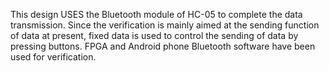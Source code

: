 This design USES the Bluetooth module of HC-05 to complete the data transmission.
Since the verification is mainly aimed at the sending function of data at present, fixed data is used to control the sending of data by pressing buttons.
FPGA and Android phone Bluetooth software have been used for verification.
